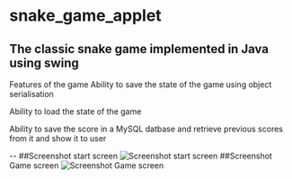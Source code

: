 # snake_game_applet
The classic snake game implemented in Java using swing
--
Features of the game
Ability to save the state of the game using object serialisation
  
Ability to load the state of the game
  
Ability to save the score in a MySQL datbase and retrieve previous scores from it and show it to user

--
##Screenshot start screen
![Screenshot start screen](http://i.imgur.com/c6opyv4.png?1)
##Screenshot Game screen
![Screenshot Game screen](http://i.imgur.com/kvluXvb.png?1)
